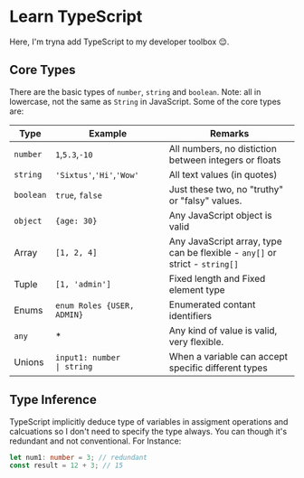 # Learn TypeScript

Here, I'm tryna add TypeScript to my developer toolbox 😌.

## Core Types

There are the basic types of `number`, `string` and `boolean`. Note: all in lowercase, not the same as `String` in JavaScript.
Some of the core types are:

| Type      | Example                               | Remarks                                                                     |
| --------- | ------------------------------------- | --------------------------------------------------------------------------- |
| `number`  | `1`,`5.3`,`-10`                       | All numbers, no distiction between integers or floats                       |
| `string`  | `'Sixtus'`,`'Hi'`,`'Wow'`             | All text values (in quotes)                                                 |
| `boolean` | `true`, `false`                       | Just these two, no "truthy" or "falsy" values.                              |
| `object`  | `{age: 30}`                           | Any JavaScript object is valid                                              |
| Array     | `[1, 2, 4]`                           | Any JavaScript array, type can be flexible - `any[]` or strict - `string[]` |
| Tuple     | `[1, 'admin']`                        | Fixed length and Fixed element type                                         |
| Enums     | `enum Roles {USER, ADMIN}`            | Enumerated contant identifiers                                              |
| `any`     | \*                                    | Any kind of value is valid, very flexible.                                  |
| Unions    | `input1: number            \| string` | When a variable can accept specific different types                         |

## Type Inference

TypeScript implicitly deduce type of variables in assigment operations and calcuations so I don't need to specify the type always. You can though it's redundant and not conventional.
For Instance:

```ts
let num1: number = 3; // redundant
const result = 12 + 3; // 15
```
